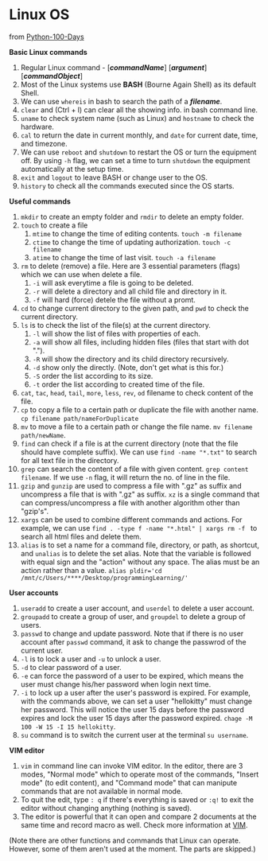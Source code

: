 # Linux OS 
from [Python-100-Days](https://github.com/jackfrued/Python-100-Days/blob/master/Day31-35/31-35.%E7%8E%A9%E8%BD%ACLinux%E6%93%8D%E4%BD%9C%E7%B3%BB%E7%BB%9F.md)

**Basic Linux commands** 
1. Regular Linux command - [_**commandName**_] [_**argument**_] [_**commandObject**_] 
1. Most of the Linux systems use **BASH** (Bourne Again Shell) as its default Shell. 
1. We can use `whereis` in bash to search the path of a **_filename_**. 
1. `clear` and (Ctrl + l) can clear all the showing info. in bash command line. 
1. `uname` to check system name (such as Linux) and `hostname` to check the hardware. 
1. `cal` to return the date in current monthly, and `date` for current date, time, and timezone. 
1. We can use `reboot` and `shutdown` to restart the OS or turn the equipment off. By using `-h` flag, we can set a time to turn `shutdown` the equipment automatically at the setup time. 
1. `exit` and `logout` to leave BASH or change user to the OS.
1. `history` to check all the commands executed since the OS starts. 

**Useful commands** 
1. `mkdir` to create an empty folder and `rmdir` to delete an empty folder. 
1. `touch` to create a file 
    1. `mtime` to change the time of editing contents. `touch -m filename`
    1. `ctime` to change the time of updating authorization. `touch -c filename`
    1. `atime` to change the time of last visit. `touch -a filename` 
1. `rm` to delete (remove) a file. Here are 3 essential parameters (flags) which we can use when delete a file. 
    1. `-i` will ask everytime a file is going to be deleted. 
    1. `-r` will delete a directory and all child file and directory in it. 
    1. `-f` will hard (force) detele the file without a promt. 
1. `cd` to change current directory to the given path, and `pwd` to check the current directory. 
1. `ls` is to check the list of the file(s) at the current directory. 
    1. `-l` will show the list of files with properties of each. 
    1. `-a` will show all files, including hidden files (files that start with dot "."). 
    1. `-R` will show the directory and its child directory recursively. 
    1. `-d` show only the directly. (Note, don't get what is this for.)
    1. `-S` order the list according to its size.
    1. `-t` order the list according to created time of the file. 
1. `cat`, `tac`, `head`, `tail`, `more`, `less`, `rev`, `od` filename to check content of the file. 
1. `cp` to copy a file to a certain path or duplicate the file with another name. `cp filename path/nameForDuplicate` 
1. `mv` to move a file to a certain path or change the file name. `mv filename path/newName`. 
1. `find` can check if a file is at the current directory (note that the file should have complete suffix). We can use `find -name "*.txt"` to search for all text file in the directory. 
1. `grep` can search the content of a file with given content. `grep content filename`. If we use `-n` flag, it will return the no. of line in the file. 
1. `gzip` and `gunzip` are used to compress a file with ".gz" as suffix and uncompress a file that is with ".gz" as suffix. `xz` is a single command that can compress/uncompress a file with another algorithm other than "gzip's". 
1. `xargs` can be used to combine different commands and actions. For example, we can use `find . -type f -name "*.html" | xargs rm -f ` to search all html files and delete them. 
1. `alias` is to set a name for a command file, directory, or path, as shortcut, and `unalias` is to delete the set alias. Note that the variable is followed with equal sign and the "action" without any space. The alias must be an action rather than a value. `alias pldir='cd /mnt/c/Users/****/Desktop/programmingLearning/'` 

**User accounts** 
1. `useradd` to create a user account, and `userdel` to delete a user account. 
1. `groupadd` to create a group of user, and `groupdel` to delete a group of users. 
1. `passwd` to change and update password. Note that if there is no user account after `passwd` command, it ask to change the passwrod of the current user. 
1. `-l` is to lock a user and `-u` to unlock a user. 
1. `-d` to clear password of a user. 
1. `-e` can force the password of a user to be expired, which means the user must change his/her password when login next time. 
1. `-i` to lock up a user after the user's password is expired. For example, with the commands above, we can set a user "hellokitty" must change her password. This will notice the user 15 days before the password expires and lock the user 15 days after the password expired. `chage -M 100 -W 15 -I 15 hellokitty`. 
1. `su` command is to switch the current user at the terminal `su username`. 

**VIM editor** 
1. `vim` in command line can invoke VIM editor. In the editor, there are 3 modes, "Normal mode" which to operate most of the commands, "Insert mode" (to edit content), and "Command mode" that can manipute commands that are not available in normal mode. 
1. To quit the edit, type `: q` if there's everything is saved or `:q!` to exit the editor without changing anything (nothing is saved). 
1. The editor is powerful that it can open and compare 2 documents at the same time and record macro as well. 
Check more information at [VIM](https://github.com/jackfrued/Python-100-Days/blob/master/Day31-35/31-35.%E7%8E%A9%E8%BD%ACLinux%E6%93%8D%E4%BD%9C%E7%B3%BB%E7%BB%9F.md#%E7%BC%96%E8%BE%91%E5%99%A8---vim). 

(Note there are other functions and commands that Linux can operate. However, some of them aren't used at the moment. The parts are skipped.)